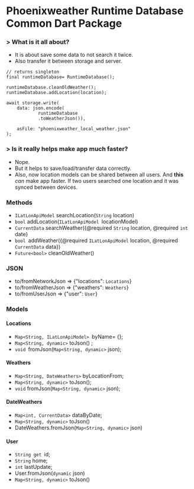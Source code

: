 # Phoenixweather Runtime Database Common Dart Package

### > What is it all about?
- It is about save some data to not search it twice. 
- Also transfer it between storage and server.

```
// returns singleton
final runtimeDatabase= RuntimeDatabase();

runtimeDatabase.cleanOldWeather();
runtimeDatabase.addLocation(location);

await storage.write(
    data: json.encode(
            runtimeDatabase
            .toWeatherJson()),

    asFile: "phoenixweather_local_weather.json"
);
```

### > Is it really helps make app much faster?
- Nope.
- But it helps to save/load/transfer data correctly.
- Also, now location models can be shared between all users. And **this** *can* make app faster. If two users searched one location and it was synced between devices.

### Methods
-  `ILatLonApiModel` searchLocation(`String` location)  
-  `bool` addLocation(`ILatLonApiModel `locationModel)
-  `CurrentData` searchWeather({@required `String` location, @required `int` date}
-   `bool `addWeather({@required `ILatLonApiModel` location, @required `CurrentData` data})
- `Future<bool>` cleanOldWeather() 
### JSON
- to/fromNetworkJson => {"locations": `Locations`}
- to/fromWeatherJson => {"weathers": `Weathers`}
- to/fromUserJson => {"user": `User`}
### Models
#### Locations
- `Map<String, ILatLonApiModel> `byName= {};
- `Map<String, dynamic>` toJson() ;
- `void `fromJson(`Map<String, dynamic>` json);
#### Weathers
- `Map<String, DateWeathers>` byLocationFrom;
- `Map<String, dynamic>` toJson();
- `void` fromJson(`Map<String, dynamic>` json);
#### DateWeathers
- `Map<int, CurrentData>` dataByDate;
- `Map<String, dynamic>` toJson()
- DateWeathers.fromJson(`Map<String, dynamic>` json)
#### User
- `String get `id;
- `String` home;
- `int` lastUpdate;
- User.fromJson(`dynamic` json)
- `Map<String, dynamic>` toJson()
